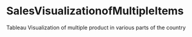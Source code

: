 # SalesVisualizationofMultipleItems
Tableau Visualization of multiple product in various parts of the country
